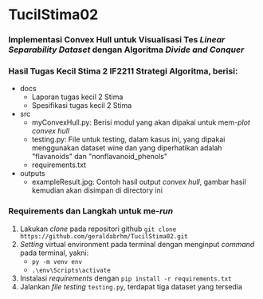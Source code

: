 # TucilStima02
### Implementasi Convex Hull untuk Visualisasi Tes _Linear Separability Dataset_ dengan Algoritma _Divide and Conquer_
###  Hasil Tugas Kecil Stima 2 IF2211 Strategi Algoritma, berisi:
* docs
    *   Laporan tugas kecil 2 Stima
    *   Spesifikasi tugas kecil 2 Stima
* src
    * myConvexHull.py: Berisi modul yang akan dipakai untuk mem-_plot_ _convex hull_
    * testing.py: File untuk testing, dalam kasus ini, yang dipakai menggunakan dataset wine dan yang diperhatikan adalah "flavanoids" dan "nonflavanoid_phenols"
    * requirements.txt
* outputs
    * exampleResult.jpg: Contoh hasil output _convex hull_, gambar hasil kemudian akan disimpan di directory ini
 
 ###  Requirements dan Langkah untuk me-_run_
1. Lakukan _clone_ pada repositori github `git clone https://github.com/geraldabrhm/TucilStima02.git`
2. _Setting_ virtual environment pada terminal dengan menginput _command_ pada terminal, yakni:
    * `py -m venv env`
    * `.\env\Scripts\activate`
3. Instalasi _requirements_ dengan  `pip install -r requirements.txt`
4. Jalankan _file testing_ `testing.py`, terdapat tiga dataset yang tersedia
